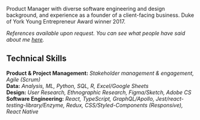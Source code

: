 Product Manager with diverse software engineering and design background, and experience as a founder of a client-facing business. Duke of York Young Entrepreneur Award winner 2017.

_References available upon request. You can see what people have said about me [here](https://github.com/mcclowes/mcclowes/blob/master/recommendations.md)._

## Technical Skills

**Product & Project Management:** _Stakeholder management & engagement, Agile (Scrum)_  
**Data:** _Analysis, ML, Python, SQL, R, Excel/Google Sheets_  
**Design:** _User Research, Ethnographic Research, Figma/Sketch, Adobe CS_  
**Software Engineering:** _React, TypeScript, GraphQL/Apollo, Jest/react-testing-library/Enzyme, Redux, CSS/Styled-Components (Responsive), React Native_  
